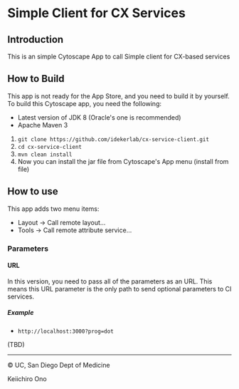 # Simple Client for CX Services

## Introduction
This is an simple Cytoscape App to call
Simple client for CX-based services

## How to Build
This app is not ready for the App Store, and you need to build it by yourself.  To build this Cytoscape app, you need the following:

- Latest version of JDK 8 (Oracle's one is recommended)
- Apache Maven 3

1. ```git clone https://github.com/idekerlab/cx-service-client.git```
1. ```cd cx-service-client```
1. ```mvn clean install```
1. Now you can install the jar file from Cytoscape's App menu (install from file)

## How to use

This app adds two menu items:

- Layout &rarr; Call remote layout...
- Tools &rarr; Call remote attribute service...

### Parameters

#### URL
In this version, you need to pass all of the parameters as an URL.  This means this URL parameter is the only path to send optional parameters to CI services.

##### Example
* ```http://localhost:3000?prog=dot```

(TBD)


----

&copy; UC, San Diego Dept of Medicine

Keiichiro Ono
